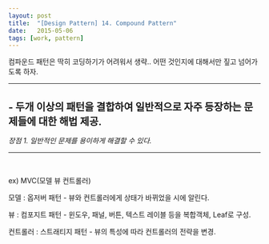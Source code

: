 ```yaml
---
layout: post
title:  "[Design Pattern] 14. Compound Pattern"
date:   2015-05-06
tags: [work, pattern]
---
```


  컴파운드 패턴은 딱히 코딩하기가 어려워서 생략.. 어떤 것인지에 대해서만 짚고 넘어가도록 하자. 

---------------------------------------
<br/>
<b style="font-size:20px">- 두개 이상의 패턴을 결합하여 일반적으로 자주 등장하는 문제들에 대한 해법 제공. </b>

  <em>장점 1. 일반적인 문제를 용이하게 해결할 수 있다. </em>

---------------------------------------
<br/>

ex) MVC(모델 뷰 컨트롤러) 

모델 : 옵저버 패턴 - 뷰와 컨트롤러에게 상태가 바뀌었을 시에 알린다. 

뷰 : 컴포지트 패턴 - 윈도우, 패널, 버튼, 텍스트 레이블 등을 복합객체, Leaf로 구성. 

컨트롤러 : 스트래티지 패턴 - 뷰의 특성에 따라 컨트롤러의 전략을 변경. 